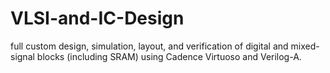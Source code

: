 # VLSI-and-IC-Design
full custom design, simulation, layout, and verification of digital and mixed-signal blocks (including SRAM) using Cadence Virtuoso and Verilog-A.
